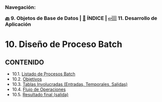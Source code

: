 <h3>Navegación:<br>

[🔙](../9/9.md) 9. Objetos de Base de Datos | [📜](../README.md) ÍNDICE | [👉🏼](../11/11.md) 11. Desarrollo de Aplicación

# 10. Diseño de Proceso Batch

## CONTENIDO
- 10.1. [Listado de Procesos Batch](10.1/10.1.md)
- 10.2. [Objetivos](10.2/10.2.md)
- 10.3. [Tablas Involucradas (Entradas, Temporales, Salidas)](10.3/10.3.md)
- 10.4. [Flujo de Operaciones](10.4/10.4.md)
- 10.5. [Resultado final (salida)](10.5/10.5.md)
